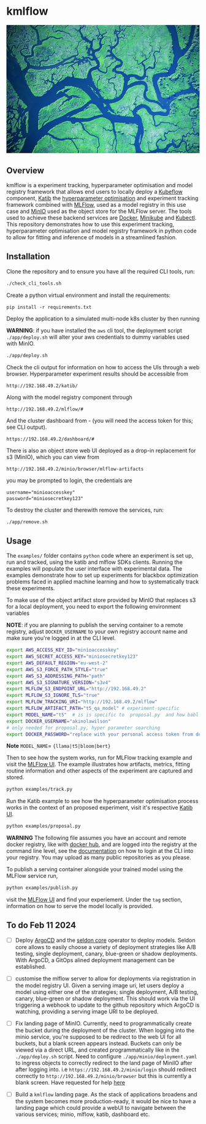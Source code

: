 # kmlflow

![](img/kflow.jpg 'locally-kubeflow')

## Overview 

kmlflow is a experiment tracking, hyperparameter optimisation and model registry framework that allows end users to locally deploy a [Kubeflow](https://www.kubeflow.org/) component, [Katib](https://www.kubeflow.org/docs/components/katib/overview/) the [hyperparameter optimisation](https://en.wikipedia.org/wiki/Hyperparameter_optimization) and experiment tracking framework combined with [MLFlow](https://mlflow.org/), used as a model registry in this use case and [MinIO](https://min.io/) used as the object store for the MLFlow server. The tools used to achieve these backend services are [Docker](https://www.docker.com/), [Minikube](https://minikube.sigs.k8s.io/docs/) and [Kubectl](https://kubernetes.io/docs/reference/kubectl/). This repository demonstrates how to use this experiment tracking, hyperparameter optimisation and model registry framework in python code to allow for fitting and inference of models in a streamlined fashion. 


## Installation



Clone the repository and to ensure you have all the required CLI tools, run:
```bash
./check_cli_tools.sh
```

Create a python virtual environment and install the requirements: 
```
pip install -r requirements.txt
```


Deploy the application to a simulated multi-node k8s cluster by then running

**WARNING**: if you have installed the `aws` cli tool, the deployment script `./app/deploy.sh` will alter your aws credentials to dummy variables used with MinIO. 

```bash 
./app/deploy.sh
```


Check the cli output for information on how to access the UIs through a web browser. Hyperparameter experiment results should be accessible from
```
http://192.168.49.2/katib/
```
Along with the model registry component through
```
http://192.168.49.2/mlflow/#
```
And the cluster dashboard from - (you will need the access token for this; see CLI output).
```
https://192.168.49.2/dashboard/#
```
There is also an object store web UI deployed as a drop-in replacement for s3 (MinIO), which you can view from 
```
http://192.168.49.2/minio/browser/mlflow-artifacts
```
you may be prompted to login, the credentials are 
```
username="minioaccesskey"
password="miniosecretkey123"
```


To destroy the cluster and therewith remove the services, run:
```bash 
./app/remove.sh
```

## Usage 

The `examples/` folder contains `python` code where an experiment is set up, run and tracked, using the katib and mlflow SDKs clients. Running the examples will populate the user interface with experimental data. The examples demonstrate how to set up experiments for blackbox optimization problems faced in applied machine learning and how to systematically track these experiments.


To make use of the object artifact store provided by MinIO that replaces s3 for a local deployment, you need to export the following environment variables 

**NOTE**: if you are planning to publish the serving container to a remote registry, adjust `DOCKER_USERNAME` to your own registry account name and make sure you're logged in at the CLI level. 

```bash
export AWS_ACCESS_KEY_ID="minioaccesskey"
export AWS_SECRET_ACCESS_KEY="miniosecretkey123"
export AWS_DEFAULT_REGION="eu-west-2"
export AWS_S3_FORCE_PATH_STYLE="true"
export AWS_S3_ADDRESSING_PATH="path"
export AWS_S3_SIGNATURE_VERSION="s3v4"
export MLFLOW_S3_ENDPOINT_URL="http://192.168.49.2"
export MLFLOW_S3_IGNORE_TLS="true"
export MLFLOW_TRACKING_URI="http://192.168.49.2/mlflow"
export MLFLOW_ARTIFACT_PATH="t5_qa_model" # experiment-specific
export MODEL_NAME="t5"  # is is specific to  proposal.py  and how babl the library is configured to load models
export DOCKER_USERNAME="akinolawilson"
# only needed for proposal.py, hyper parameter searching 
export DOCKER_PASSWORD="replace with your personal access token from dockerhub"
```


**Note** `MODEL_NAME`= `{llama|t5|bloom|bert}`

Then to see how the system works, run for MLFlow tracking example and visit the [MLFlow UI](http://192.168.49.2/mlflow/#). The example illustrates how artifacts, metrics, fitting routine information and other aspects of the experiment are captured and stored.  
```bash 
python examples/track.py
```
Run the Katib example to see how the hyperparameter optimisation process works in the context of an proposed experiment, visit it's respective [Katib UI](http://192.168.49.2/katib/). 
```bash
python examples/proposal.py
``` 
**WARNING**
The following file assumes you have an account and remote docker registry, like with [docker hub](https://hub.docker.com/), and are logged into the registry at the command line level, see the [documentation](https://docs.docker.com/reference/cli/docker/login/) on how to login at the CLI into your registry. You may upload as many public repositories as you please. 

To publish a serving container alongside your trained model using the MLFlow service run, 
```bash
python examples/publish.py
```

visit the [MLFlow UI](http://192.168.49.2/mlflow/#) and find your experiement. Under the `tag` section, information on how to serve the model locally is provided. 





## To do Feb 11 2024

- [ ] Deploy [ArgoCD](https://argo-cd.readthedocs.io/en/stable/) and the [seldon core](https://docs.seldon.io/projects/seldon-core/en/latest/index.html) operator to deploy models. Seldon core allows to easily choose a variety of deployment strategies like A/B testing, single deployment, canary, blue-green or shadow deployments. With ArgoCD, a GitOps alined deployment management can be established. 

- [ ] customise the mlflow server to allow for deployments via registration in the model registry UI. Given a  serving image uri, let users deploy a model using either one of the strategies; single deployment, A/B testing,  canary, blue-green or shadow deployment. This should work via the UI triggering a webhook to update to the github repository which ArgoCD is watching, providing a serving image URI to be deployed. 


- [ ] Fix landing page of MinIO. Currently, need to programmatically create the bucket during the deployment of the cluster. When logging into the minio service, you're supposed to be redirect to the web UI for all buckets, but a blank screen appears instead. Buckets can only be viewed via a direct URL, and created programmatically like in the `./app/deploy.sh` script. Need to configure `./app/minio/deployment.yaml` to ingress objects to correctly redirect to the land page of MiniIO after after logging into. i.e 
`https://192.168.49.2/minio/login` should redirect correctly to `http://192.168.49.2/minio/browser` but this is currently a blank screen. Have requested for help [here](https://stackoverflow.com/questions/79441292/minio-browser-acccess-issue-login-page-appears-without-issue-and-so-do-buckets)

- [ ]  Build a `kmlflow` landing page. As the stack of applications broadens and the system becomes more production-ready, it would be nice to have a landing page which could provide a webUI to navigate between the various services; minio, mlflow, katib, dashboard etc. 



